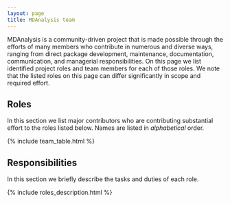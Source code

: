 ```yaml
---
layout: page
title: MDAnalysis team
---
```


MDAnalysis is a community-driven project that is made possible through the efforts of many members who contribute in numerous and diverse ways, ranging from direct package development, maintenance, documentation, communication, and managerial responsibilities. On this page we list identified project roles and team members for each of those roles. We note that the listed roles on this page can differ significantly in scope and required effort.

## Roles

In this section we list major contributors who are contributing substantial effort to the roles listed below. Names are listed in *alphabetical* order.

{% include team_table.html %}


## Responsibilities

In this section we briefly describe the tasks and duties of each role.

{% include roles_description.html %}

